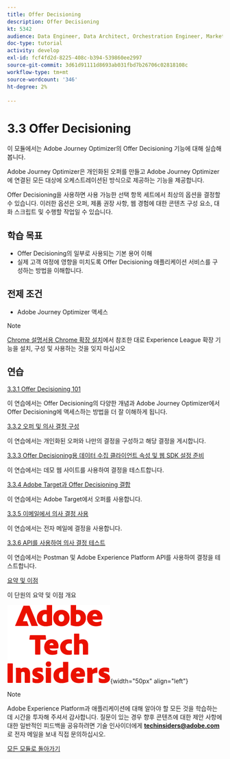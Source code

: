 ```yaml
---
title: Offer Decisioning
description: Offer Decisioning
kt: 5342
audience: Data Engineer, Data Architect, Orchestration Engineer, Marketer
doc-type: tutorial
activity: develop
exl-id: fcf4fd2d-8225-408c-b394-539860ee2997
source-git-commit: 3d61d91111d8693ab031fbd7b26706c02818108c
workflow-type: tm+mt
source-wordcount: '346'
ht-degree: 2%

---
```


# 3.3 Offer Decisioning

이 모듈에서는 Adobe Journey Optimizer의 Offer Decisioning 기능에 대해 실습해 봅니다.

Adobe Journey Optimizer은 개인화된 오퍼를 만들고 Adobe Journey Optimizer에 연결된 모든 대상에 오케스트레이션된 방식으로 제공하는 기능을 제공합니다.

Offer Decisioning을 사용하면 사용 가능한 선택 항목 세트에서 최상의 옵션을 결정할 수 있습니다. 이러한 옵션은 오퍼, 제품 권장 사항, 웹 경험에 대한 콘텐츠 구성 요소, 대화 스크립트 및 수행할 작업일 수 있습니다.

## 학습 목표

- Offer Decisioning의 일부로 사용되는 기본 용어 이해
- 실제 고객 여정에 영향을 미치도록 Offer Decisioning 애플리케이션 서비스를 구성하는 방법을 이해합니다.

## 전제 조건

- Adobe Journey Optimizer 액세스

>[!NOTE]
>
>[Chrome 설명서용 Chrome 확장 설치](../../../getting-started/gettingstarted/ex1.md)에서 참조한 대로 Experience League 확장 기능을 설치, 구성 및 사용하는 것을 잊지 마십시오

## 연습

[3.3.1 Offer Decisioning 101](./ex1.md)

이 연습에서는 Offer Decisioning의 다양한 개념과 Adobe Journey Optimizer에서 Offer Decisioning에 액세스하는 방법을 더 잘 이해하게 됩니다.

[3.3.2 오퍼 및 의사 결정 구성](./ex2.md)

이 연습에서는 개인화된 오퍼와 나만의 결정을 구성하고 해당 결정을 게시합니다.

[3.3.3 Offer Decisioning용 데이터 수집 클라이언트 속성 및 웹 SDK 설정 준비](./ex3.md)

이 연습에서는 데모 웹 사이트를 사용하여 결정을 테스트합니다.

[3.3.4 Adobe Target과 Offer Decisioning 결합](./ex4.md)

이 연습에서는 Adobe Target에서 오퍼를 사용합니다.

[3.3.5 이메일에서 의사 결정 사용](./ex5.md)

이 연습에서는 전자 메일에 결정을 사용합니다.

[3.3.6 API를 사용하여 의사 결정 테스트](./ex6.md)

이 연습에서는 Postman 및 Adobe Experience Platform API를 사용하여 결정을 테스트합니다.

[요약 및 이점](./summary.md)

이 단원의 요약 및 이점 개요

![기술 내부자](./../../../../assets/images/techinsiders.png){width="50px" align="left"}

>[!NOTE]
>
>Adobe Experience Platform과 애플리케이션에 대해 알아야 할 모든 것을 학습하는 데 시간을 투자해 주셔서 감사합니다. 질문이 있는 경우 향후 콘텐츠에 대한 제안 사항에 대한 일반적인 피드백을 공유하려면 기술 인사이더에게 **techinsiders@adobe.com**&#x200B;로 전자 메일을 보내 직접 문의하십시오.

[모든 모듈로 돌아가기](./../../../../overview.md)
